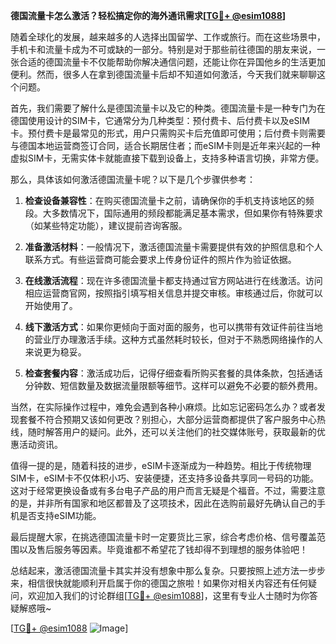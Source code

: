**德国流量卡怎么激活？轻松搞定你的海外通讯需求[[TG💪+ @esim1088](https://t.me/s/esim1088)]**

随着全球化的发展，越来越多的人选择出国留学、工作或旅行。而在这些场景中，手机卡和流量卡成为不可或缺的一部分。特别是对于那些前往德国的朋友来说，一张合适的德国流量卡不仅能帮助你解决通信问题，还能让你在异国他乡的生活更加便利。然而，很多人在拿到德国流量卡后却不知道如何激活，今天我们就来聊聊这个问题。

首先，我们需要了解什么是德国流量卡以及它的种类。德国流量卡是一种专门为在德国使用设计的SIM卡，它通常分为几种类型：预付费卡、后付费卡以及eSIM卡。预付费卡是最常见的形式，用户只需购买卡后充值即可使用；后付费卡则需要与德国本地运营商签订合同，适合长期居住者；而eSIM卡则是近年来兴起的一种虚拟SIM卡，无需实体卡就能直接下载到设备上，支持多种语言切换，非常方便。

那么，具体该如何激活德国流量卡呢？以下是几个步骤供参考：

1. **检查设备兼容性**：在购买德国流量卡之前，请确保你的手机支持该地区的频段。大多数情况下，国际通用的频段都能满足基本需求，但如果你有特殊要求（如某些特定功能），建议提前咨询客服。

2. **准备激活材料**：一般情况下，激活德国流量卡需要提供有效的护照信息和个人联系方式。有些运营商可能会要求上传身份证件的照片作为验证依据。

3. **在线激活流程**：现在许多德国流量卡都支持通过官方网站进行在线激活。访问相应运营商官网，按照指引填写相关信息并提交审核。审核通过后，你就可以开始使用了。

4. **线下激活方式**：如果你更倾向于面对面的服务，也可以携带有效证件前往当地的营业厅办理激活手续。这种方式虽然耗时较长，但对于不熟悉网络操作的人来说更为稳妥。

5. **检查套餐内容**：激活成功后，记得仔细查看所购买套餐的具体条款，包括通话分钟数、短信数量及数据流量限额等细节。这样可以避免不必要的额外费用。

当然，在实际操作过程中，难免会遇到各种小麻烦。比如忘记密码怎么办？或者发现套餐不符合预期又该如何更改？别担心，大部分运营商都提供了客户服务中心热线，随时解答用户的疑问。此外，还可以关注他们的社交媒体账号，获取最新的优惠活动资讯。

值得一提的是，随着科技的进步，eSIM卡逐渐成为一种趋势。相比于传统物理SIM卡，eSIM卡不仅体积小巧、安装便捷，还支持多设备共享同一号码的功能。这对于经常更换设备或有多台电子产品的用户而言无疑是个福音。不过，需要注意的是，并非所有国家和地区都普及了这项技术，因此在选购前最好先确认自己的手机是否支持eSIM功能。

最后提醒大家，在挑选德国流量卡时一定要货比三家，综合考虑价格、信号覆盖范围以及售后服务等因素。毕竟谁都不希望花了钱却得不到理想的服务体验吧！

总结起来，激活德国流量卡其实并没有想象中那么复杂。只要按照上述方法一步步来，相信很快就能顺利开启属于你的德国之旅啦！如果你对相关内容还有任何疑问，欢迎加入我们的讨论群组[[TG💪+ @esim1088](https://t.me/s/esim1088)]，这里有专业人士随时为你答疑解惑哦~

[[TG💪+ @esim1088](https://t.me/s/esim1088) ![Image](https://i.postimg.cc/4NQfJmqS/Snipaste-2025-05-13-00-14-12.png)]
